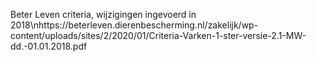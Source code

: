 Beter Leven criteria, wijzigingen ingevoerd in 2018\nhttps://beterleven.dierenbescherming.nl/zakelijk/wp-content/uploads/sites/2/2020/01/Criteria-Varken-1-ster-versie-2.1-MW-dd.-01.01.2018.pdf
